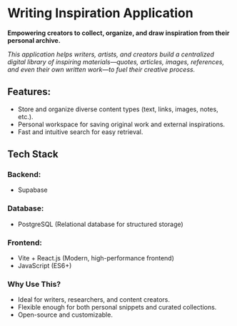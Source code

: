 # Writing Inspiration Application

**Empowering creators to collect, organize, and draw inspiration from their personal archive.**

*This application helps writers, artists, and creators build a centralized digital library of inspiring materials—quotes, articles, images, references, and even their own written work—to fuel their creative process.*

## Features:
   - Store and organize diverse content types (text, links, images, notes, etc.).
   - Personal workspace for saving original work and external inspirations.
   - Fast and intuitive search for easy retrieval.

## Tech Stack

### Backend:
   - Supabase
     
### Database:
   - PostgreSQL (Relational database for structured storage)
     
### Frontend:
   - Vite + React.js (Modern, high-performance frontend)
   - JavaScript (ES6+)

### Why Use This?
   - Ideal for writers, researchers, and content creators.
   - Flexible enough for both personal snippets and curated collections.
   - Open-source and customizable.
